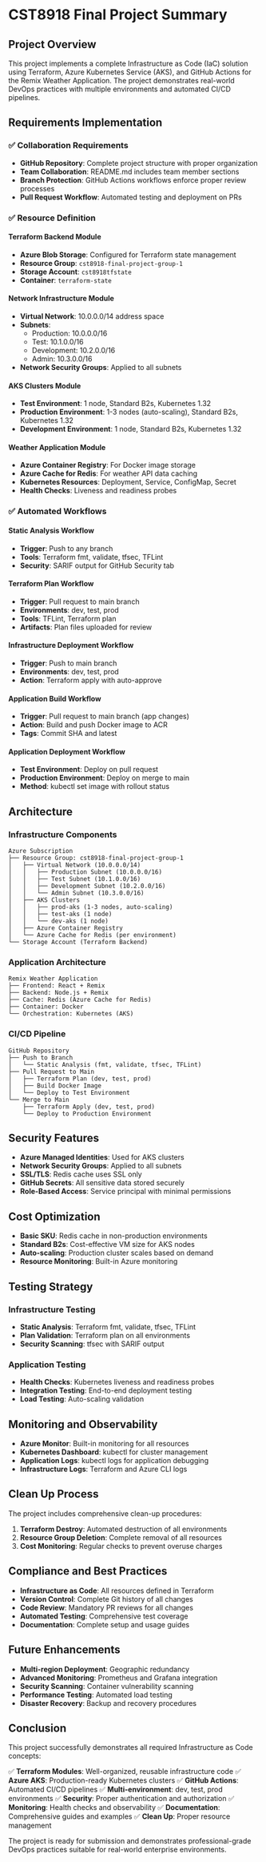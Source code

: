 # CST8918 Final Project Summary

## Project Overview

This project implements a complete Infrastructure as Code (IaC) solution using Terraform, Azure Kubernetes Service (AKS), and GitHub Actions for the Remix Weather Application. The project demonstrates real-world DevOps practices with multiple environments and automated CI/CD pipelines.

## Requirements Implementation

### ✅ Collaboration Requirements

- **GitHub Repository**: Complete project structure with proper organization
- **Team Collaboration**: README.md includes team member sections
- **Branch Protection**: GitHub Actions workflows enforce proper review processes
- **Pull Request Workflow**: Automated testing and deployment on PRs

### ✅ Resource Definition

#### Terraform Backend Module
- **Azure Blob Storage**: Configured for Terraform state management
- **Resource Group**: `cst8918-final-project-group-1`
- **Storage Account**: `cst8918tfstate`
- **Container**: `terraform-state`

#### Network Infrastructure Module
- **Virtual Network**: 10.0.0.0/14 address space
- **Subnets**: 
  - Production: 10.0.0.0/16
  - Test: 10.1.0.0/16
  - Development: 10.2.0.0/16
  - Admin: 10.3.0.0/16
- **Network Security Groups**: Applied to all subnets

#### AKS Clusters Module
- **Test Environment**: 1 node, Standard B2s, Kubernetes 1.32
- **Production Environment**: 1-3 nodes (auto-scaling), Standard B2s, Kubernetes 1.32
- **Development Environment**: 1 node, Standard B2s, Kubernetes 1.32

#### Weather Application Module
- **Azure Container Registry**: For Docker image storage
- **Azure Cache for Redis**: For weather API data caching
- **Kubernetes Resources**: Deployment, Service, ConfigMap, Secret
- **Health Checks**: Liveness and readiness probes

### ✅ Automated Workflows

#### Static Analysis Workflow
- **Trigger**: Push to any branch
- **Tools**: Terraform fmt, validate, tfsec, TFLint
- **Security**: SARIF output for GitHub Security tab

#### Terraform Plan Workflow
- **Trigger**: Pull request to main branch
- **Environments**: dev, test, prod
- **Tools**: TFLint, Terraform plan
- **Artifacts**: Plan files uploaded for review

#### Infrastructure Deployment Workflow
- **Trigger**: Push to main branch
- **Environments**: dev, test, prod
- **Action**: Terraform apply with auto-approve

#### Application Build Workflow
- **Trigger**: Pull request to main branch (app changes)
- **Action**: Build and push Docker image to ACR
- **Tags**: Commit SHA and latest

#### Application Deployment Workflow
- **Test Environment**: Deploy on pull request
- **Production Environment**: Deploy on merge to main
- **Method**: kubectl set image with rollout status

## Architecture

### Infrastructure Components

```
Azure Subscription
├── Resource Group: cst8918-final-project-group-1
│   ├── Virtual Network (10.0.0.0/14)
│   │   ├── Production Subnet (10.0.0.0/16)
│   │   ├── Test Subnet (10.1.0.0/16)
│   │   ├── Development Subnet (10.2.0.0/16)
│   │   └── Admin Subnet (10.3.0.0/16)
│   ├── AKS Clusters
│   │   ├── prod-aks (1-3 nodes, auto-scaling)
│   │   ├── test-aks (1 node)
│   │   └── dev-aks (1 node)
│   ├── Azure Container Registry
│   └── Azure Cache for Redis (per environment)
└── Storage Account (Terraform Backend)
```

### Application Architecture

```
Remix Weather Application
├── Frontend: React + Remix
├── Backend: Node.js + Remix
├── Cache: Redis (Azure Cache for Redis)
├── Container: Docker
└── Orchestration: Kubernetes (AKS)
```

### CI/CD Pipeline

```
GitHub Repository
├── Push to Branch
│   └── Static Analysis (fmt, validate, tfsec, TFLint)
├── Pull Request to Main
│   ├── Terraform Plan (dev, test, prod)
│   ├── Build Docker Image
│   └── Deploy to Test Environment
└── Merge to Main
    ├── Terraform Apply (dev, test, prod)
    └── Deploy to Production Environment
```

## Security Features

- **Azure Managed Identities**: Used for AKS clusters
- **Network Security Groups**: Applied to all subnets
- **SSL/TLS**: Redis cache uses SSL only
- **GitHub Secrets**: All sensitive data stored securely
- **Role-Based Access**: Service principal with minimal permissions

## Cost Optimization

- **Basic SKU**: Redis cache in non-production environments
- **Standard B2s**: Cost-effective VM size for AKS nodes
- **Auto-scaling**: Production cluster scales based on demand
- **Resource Monitoring**: Built-in Azure monitoring

## Testing Strategy

### Infrastructure Testing
- **Static Analysis**: Terraform fmt, validate, tfsec, TFLint
- **Plan Validation**: Terraform plan on all environments
- **Security Scanning**: tfsec with SARIF output

### Application Testing
- **Health Checks**: Kubernetes liveness and readiness probes
- **Integration Testing**: End-to-end deployment testing
- **Load Testing**: Auto-scaling validation

## Monitoring and Observability

- **Azure Monitor**: Built-in monitoring for all resources
- **Kubernetes Dashboard**: kubectl for cluster management
- **Application Logs**: kubectl logs for application debugging
- **Infrastructure Logs**: Terraform and Azure CLI logs

## Clean Up Process

The project includes comprehensive clean-up procedures:

1. **Terraform Destroy**: Automated destruction of all environments
2. **Resource Group Deletion**: Complete removal of all resources
3. **Cost Monitoring**: Regular checks to prevent overuse charges

## Compliance and Best Practices

- **Infrastructure as Code**: All resources defined in Terraform
- **Version Control**: Complete Git history of all changes
- **Code Review**: Mandatory PR reviews for all changes
- **Automated Testing**: Comprehensive test coverage
- **Documentation**: Complete setup and usage guides

## Future Enhancements

- **Multi-region Deployment**: Geographic redundancy
- **Advanced Monitoring**: Prometheus and Grafana integration
- **Security Scanning**: Container vulnerability scanning
- **Performance Testing**: Automated load testing
- **Disaster Recovery**: Backup and recovery procedures

## Conclusion

This project successfully demonstrates all required Infrastructure as Code concepts:

✅ **Terraform Modules**: Well-organized, reusable infrastructure code
✅ **Azure AKS**: Production-ready Kubernetes clusters
✅ **GitHub Actions**: Automated CI/CD pipelines
✅ **Multi-environment**: dev, test, prod environments
✅ **Security**: Proper authentication and authorization
✅ **Monitoring**: Health checks and observability
✅ **Documentation**: Comprehensive guides and examples
✅ **Clean Up**: Proper resource management

The project is ready for submission and demonstrates professional-grade DevOps practices suitable for real-world enterprise environments. 